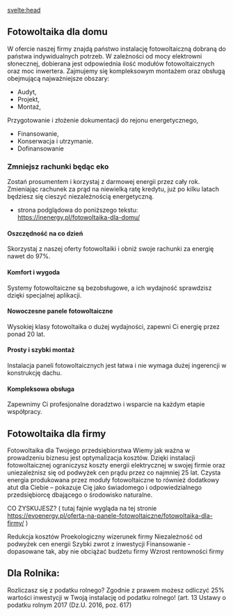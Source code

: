 <script lang="ts"></script>

<svelte:head>
  <title>Fotowoltaika | Specsolar.pl</title>
  <meta name="description" content="Opis musi być" />
</svelte:head>

## Fotowoltaika dla domu

W ofercie naszej firmy znajdą państwo instalację fotowoltaiczną dobraną do państwa indywidualnych
potrzeb. W zależności od mocy elektrowni słonecznej, dobierana jest odpowiednia ilość modułów
fotowoltaicznych oraz moc inwertera. Zajmujemy się kompleksowym montażem oraz obsługą
obejmującą najważniejsze obszary:
- Audyt,
- Projekt,
- Montaż,


Przygotowanie i złożenie dokumentacji do rejonu energetycznego,
- Finansowanie,
- Konserwacja i utrzymanie.
- Dofinansowanie

### Zmniejsz rachunki będąc eko
Zostań prosumentem i korzystaj z darmowej energii przez cały rok. Zmieniając rachunek za prąd na
niewielką ratę kredytu, już po kilku latach będziesz się cieszyć niezależnością energetyczną.
- strona podglądowa do poniższego tekstu: https://inenergy.pl/fotowoltaika-dla-domu/

#### Oszczędność na co dzień
Skorzystaj z naszej oferty fotowoltaiki i obniż swoje rachunki za energię nawet do 97%.

#### Komfort i wygoda
Systemy fotowoltaiczne są bezobsługowe, a ich wydajność sprawdzisz dzięki specjalnej aplikacji.

#### Nowoczesne panele fotowoltaiczne
Wysokiej klasy fotowoltaika o dużej wydajności, zapewni Ci energię przez ponad 20 lat.

#### Prosty i szybki montaż
Instalacja paneli fotowoltaicznych jest łatwa i nie wymaga dużej ingerencji w konstrukcję dachu.

#### Kompleksowa obsługa
Zapewnimy Ci profesjonalne doradztwo i wsparcie na każdym etapie współpracy.

## Fotowoltaika dla firmy
Fotowoltaika dla Twojego przedsiębiorstwa
Wiemy jak ważna w prowadzeniu biznesu jest optymalizacja kosztów. Dzięki instalacji fotowoltaicznej
ograniczysz koszty energii elektrycznej w swojej firmie oraz uniezależnisz się od podwyżek cen prądu
przez co najmniej 25 lat. Czysta energia produkowana przez moduły fotowoltaiczne to również
dodatkowy atut dla Ciebie – pokazuje Cię jako świadomego i odpowiedzialnego przedsiębiorcę
dbającego o środowisko naturalne.

CO ZYSKUJESZ? ( tutaj fajnie wygląda na tej stronie https://evoenergy.pl/oferta-na-panele-fotowoltaiczne/fotowoltaika-dla-firmy/ )

Redukcja kosztów
Proekologiczny wizerunek firmy
Niezależność od podwyżek cen energii
Szybki zwrot z inwestycji
Finansowanie - dopasowane tak, aby nie obciążać budżetu firmy
Wzrost rentowności firmy

## Dla Rolnika: 
Rozliczasz się z podatku rolnego?
Zgodnie z prawem możesz odliczyć 25% wartości inwestycji
w Twoją instalację od podatku rolnego!
(art. 13 Ustawy o podatku rolnym 2017 (Dz.U. 2016, poz. 617)